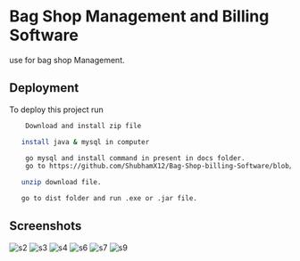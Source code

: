 
# Bag Shop Management and Billing Software

use for bag shop Management.




## Deployment

To deploy this project run

```bash
    Download and install zip file 
```

```bash
   install java & mysql in computer
```
```bash
    go mysql and install command in present in docs folder.
    go to https://github.com/ShubhamX12/Bag-Shop-billing-Software/blob/main/Project%20Document/MYSQL%20COMMAND%20LIST.pdf
```
```bash
   unzip download file.
```
```bash
   go to dist folder and run .exe or .jar file.
```



## Screenshots
 
![s2](https://user-images.githubusercontent.com/47040666/170815950-88e5523b-7ea7-4347-8b22-246432ff1296.png)
![s3](https://user-images.githubusercontent.com/47040666/170815955-42254b07-9f1b-4655-981d-5d7da9b0fb95.png)
![s4](https://user-images.githubusercontent.com/47040666/170815959-218484bc-0ce7-4218-8d7a-6c8a421bdf5e.png)
![s6](https://user-images.githubusercontent.com/47040666/170815960-fd3ce505-c4ff-4b7f-8196-bab825262f5d.png)
![s7](https://user-images.githubusercontent.com/47040666/170815965-a126c8bc-a60b-4724-80ac-288a372dc882.png)
![s9](https://user-images.githubusercontent.com/47040666/170815968-8615b325-615b-4752-85ca-368be8aee2db.png)




